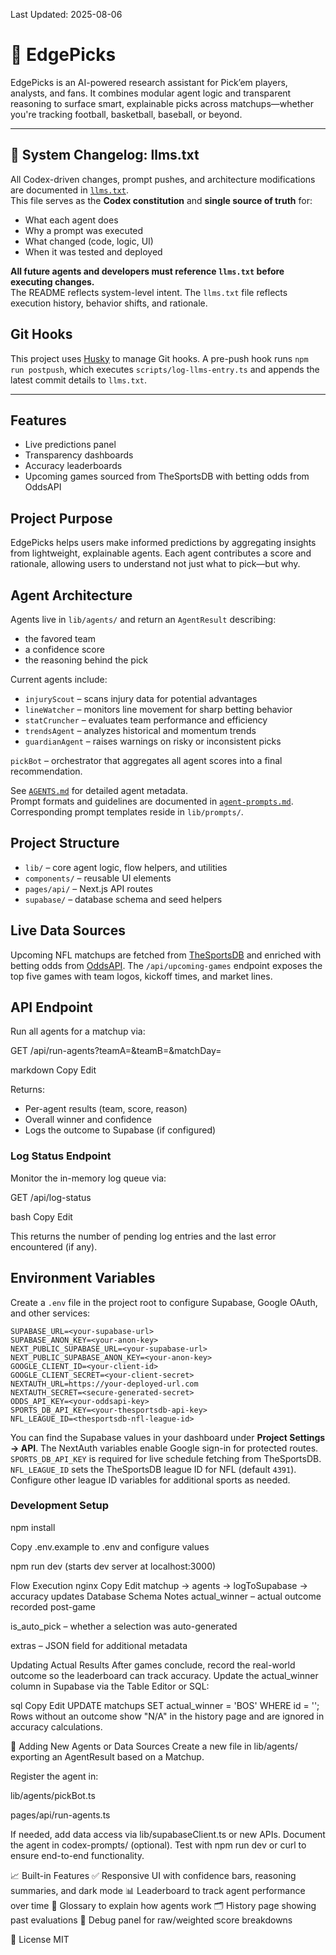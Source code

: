 Last Updated: 2025-08-06

# 🧠 EdgePicks

EdgePicks is an AI-powered research assistant for Pick’em players, analysts, and fans. It combines modular agent logic and transparent reasoning to surface smart, explainable picks across matchups—whether you're tracking football, basketball, baseball, or beyond.

---

## 🧾 System Changelog: llms.txt

All Codex-driven changes, prompt pushes, and architecture modifications are documented in [`llms.txt`](llms.txt).  
This file serves as the **Codex constitution** and **single source of truth** for:

- What each agent does
- Why a prompt was executed
- What changed (code, logic, UI)
- When it was tested and deployed

**All future agents and developers must reference `llms.txt` before executing changes.**  
The README reflects system-level intent. The `llms.txt` file reflects execution history, behavior shifts, and rationale.

## Git Hooks

This project uses [Husky](https://typicode.github.io/husky) to manage Git hooks. A pre-push hook runs `npm run postpush`, which executes `scripts/log-llms-entry.ts` and appends the latest commit details to `llms.txt`.

---

## Features

- Live predictions panel
- Transparency dashboards
- Accuracy leaderboards
- Upcoming games sourced from TheSportsDB with betting odds from OddsAPI

## Project Purpose

EdgePicks helps users make informed predictions by aggregating insights from lightweight, explainable agents. Each agent contributes a score and rationale, allowing users to understand not just what to pick—but why.

## Agent Architecture

Agents live in `lib/agents/` and return an `AgentResult` describing:

- the favored team
- a confidence score
- the reasoning behind the pick

Current agents include:

- `injuryScout` – scans injury data for potential advantages  
- `lineWatcher` – monitors line movement for sharp betting behavior  
- `statCruncher` – evaluates team performance and efficiency  
- `trendsAgent` – analyzes historical and momentum trends  
- `guardianAgent` – raises warnings on risky or inconsistent picks  

`pickBot` – orchestrator that aggregates all agent scores into a final recommendation.

See [`AGENTS.md`](AGENTS.md) for detailed agent metadata.  
Prompt formats and guidelines are documented in [`agent-prompts.md`](agent-prompts.md).  
Corresponding prompt templates reside in `lib/prompts/`.

## Project Structure

- `lib/` – core agent logic, flow helpers, and utilities
- `components/` – reusable UI elements
- `pages/api/` – Next.js API routes
- `supabase/` – database schema and seed helpers

## Live Data Sources

Upcoming NFL matchups are fetched from [TheSportsDB](https://www.thesportsdb.com/) and enriched with betting odds from [OddsAPI](https://the-odds-api.com/). The `/api/upcoming-games` endpoint exposes the top five games with team logos, kickoff times, and market lines.

## API Endpoint

Run all agents for a matchup via:

GET /api/run-agents?teamA=<team>&teamB=<team>&matchDay=<number>

markdown
Copy
Edit

Returns:

- Per-agent results (team, score, reason)
- Overall winner and confidence
- Logs the outcome to Supabase (if configured)

### Log Status Endpoint

Monitor the in-memory log queue via:

GET /api/log-status

bash
Copy
Edit

This returns the number of pending log entries and the last error encountered (if any).

## Environment Variables

Create a `.env` file in the project root to configure Supabase, Google OAuth, and other services:

```env
SUPABASE_URL=<your-supabase-url>
SUPABASE_ANON_KEY=<your-anon-key>
NEXT_PUBLIC_SUPABASE_URL=<your-supabase-url>
NEXT_PUBLIC_SUPABASE_ANON_KEY=<your-anon-key>
GOOGLE_CLIENT_ID=<your-client-id>
GOOGLE_CLIENT_SECRET=<your-client-secret>
NEXTAUTH_URL=https://your-deployed-url.com
NEXTAUTH_SECRET=<secure-generated-secret>
ODDS_API_KEY=<your-oddsapi-key>
SPORTS_DB_API_KEY=<your-thesportsdb-api-key>
NFL_LEAGUE_ID=<thesportsdb-nfl-league-id>
```

You can find the Supabase values in your dashboard under **Project Settings → API**.
The NextAuth variables enable Google sign-in for protected routes.
`SPORTS_DB_API_KEY` is required for live schedule fetching from TheSportsDB.
`NFL_LEAGUE_ID` sets the TheSportsDB league ID for NFL (default `4391`). Configure other league ID variables for additional sports as needed.

### Development Setup
npm install

Copy .env.example to .env and configure values

npm run dev (starts dev server at localhost:3000)

Flow Execution
nginx
Copy
Edit
matchup → agents → logToSupabase → accuracy updates
Database Schema Notes
actual_winner – actual outcome recorded post-game

is_auto_pick – whether a selection was auto-generated

extras – JSON field for additional metadata

Updating Actual Results
After games conclude, record the real-world outcome so the leaderboard can track accuracy.
Update the actual_winner column in Supabase via the Table Editor or SQL:

sql
Copy
Edit
UPDATE matchups SET actual_winner = 'BOS' WHERE id = '<matchup-id>';
Rows without an outcome show "N/A" in the history page and are ignored in accuracy calculations.

🧱 Adding New Agents or Data Sources
Create a new file in lib/agents/ exporting an AgentResult based on a Matchup.

Register the agent in:

lib/agents/pickBot.ts

pages/api/run-agents.ts

If needed, add data access via lib/supabaseClient.ts or new APIs.
Document the agent in codex-prompts/ (optional).
Test with npm run dev or curl to ensure end-to-end functionality.

📈 Built-in Features
✅ Responsive UI with confidence bars, reasoning summaries, and dark mode
📊 Leaderboard to track agent performance over time
🧠 Glossary to explain how agents work
🗂 History page showing past evaluations
🔬 Debug panel for raw/weighted score breakdowns

📄 License
MIT